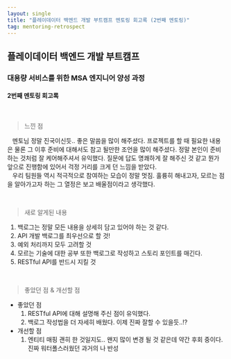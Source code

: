 ```yaml
---
layout: single
title: "플레이데이터 백엔드 개발 부트캠프 멘토링 회고록 (2번째 멘토링)"
tag: mentoring-retrospect
---
```


## 플레이데이터 백엔드 개발 부트캠프

### 대용량 서비스를 위한 MSA 엔지니어 양성 과정

#### 2번째 멘토링 회고록

<br>

> 느낀 점

&nbsp;&nbsp; 멘토님 정말 진국이신듯.. 좋은 말씀을 많이 해주셨다. 프로젝트를 할 때 필요한 내용은 물론 그 이후 준비에 대해서도 참고 될만한 조언을 많이 해주셨다.
정말 본인이 준비하는 것처럼 잘 케어해주셔서 유익했다. 질문에 답도 명쾌하게 잘 해주신 것 같고 뭔가 앞으로 진행함에 있어서 걱정 거리를 크게 던 느낌을 받았다.  
&nbsp;&nbsp; 우리 팀원들 역시 적극적으로 참여하는 모습이 정말 멋짐. 훌륭히 해내고자, 모르는 점을 알아가고자 하는 그 열정은 보고 배울점이라고 생각했다.

<br>

> 새로 알게된 내용

1. 백로그는 정말 모든 내용을 상세히 담고 있어야 하는 것 같다.
2. API 개발 백로그를 최우선으로 할 것!
3. 예외 처리까지 모두 고려할 것
4. 모르는 기술에 대한 공부 또한 백로그로 작성하고 스토리 포인트를 매긴다.
5. RESTful API를 반드시 지킬 것

<br>

> 좋았던 점 & 개선할 점

- 좋았던 점
  1. RESTful API에 대해 설명해 주신 점이 유익했다.
  2. 백로그 작성법을 더 자세히 배웠다. 이제 진짜 잘할 수 있을듯..!?
- 개선할 점
  1. 엔티티 매핑 괜히 한 것일지도.. 왠지 많이 변경 될 것 같은데 약간 후회 중이다. 진짜 워터폴스러웠던 과거의 나 반성